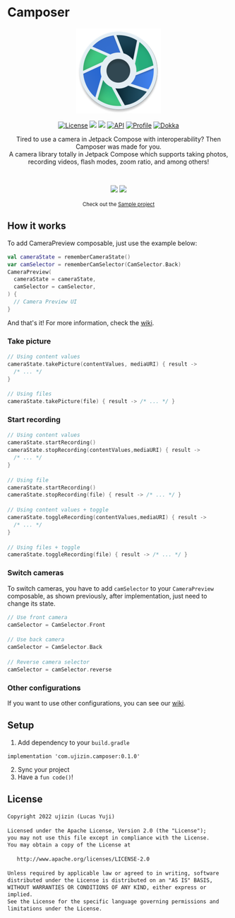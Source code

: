 # Camposer

<p align="center">
 <img src="sample/src/main/res/mipmap-xxxhdpi/ic_launcher_round.png" />
</p>
<p align="center">
  <a href="https://opensource.org/licenses/Apache-2.0"><img alt="License" src="https://img.shields.io/badge/License-Apache%202.0-blue.svg"/></a>
  <img src="https://github.com/ujizin/Camposer/actions/workflows/android_test.yml/badge.svg"/>
  <img src="https://github.com/ujizin/Camposer/actions/workflows/build.yml/badge.svg"/>
  <a href="https://android-arsenal.com/api?level=23"><img alt="API" src="https://img.shields.io/badge/API-23%2B-brightgreen.svg?style=flat"/></a>
  <a href="https://github.com/ujizin"><img alt="Profile" src="https://badgen.net/badge/ujizin/Github/orange?icon=github"/></a>
  <a href="https://ujizin.github.io/Camposer/"><img alt="Dokka" src="https://badgen.net/badge/Dokka/Camposer/purple?icon=libraries"/></a>
</p>

<p align="center">Tired to use a camera in Jetpack Compose with interoperability? Then Camposer was made for you. <br> A camera library totally in Jetpack Compose which supports taking photos, recording videos, flash modes, zoom ratio, and among others!</p>
<br>
<p align="center">
<img src="https://user-images.githubusercontent.com/51065868/201734193-053dd4f5-c9cb-4a62-9692-1a62264911a5.gif" width="250"/> <img src="https://user-images.githubusercontent.com/51065868/201736304-f1f1b5fa-3f3d-4c12-9d40-a790e0d4d82b.gif" width="250"/>
</p>

<p align="center"><small>Check out the <a href="https://github.com/ujizin/Camposer/tree/main/sample">Sample project</a></small></p>

## How it works

To add CameraPreview composable, just use the example below:

```Kotlin
val cameraState = rememberCameraState()
var camSelector = rememberCamSelector(CamSelector.Back)
CameraPreview(
  cameraState = cameraState,
  camSelector = camSelector,
) {
  // Camera Preview UI
}
```

And that's it! For more information, check the [wiki](https://github.com/DevLucasYuji/Camposer/wiki).

### Take picture

```Kotlin
// Using content values
cameraState.takePicture(contentValues, mediaURI) { result ->
  /* ... */
}

// Using files
cameraState.takePicture(file) { result -> /* ... */ }
```

### Start recording

```Kotlin
// Using content values
cameraState.startRecording()
cameraState.stopRecording(contentValues,mediaURI) { result ->
  /* ... */
}

// Using file
cameraState.startRecording()
cameraState.stopRecording(file) { result -> /* ... */ }

// Using content values + toggle
cameraState.toggleRecording(contentValues,mediaURI) { result ->
  /* ... */
}

// Using files + toggle
cameraState.toggleRecording(file) { result -> /* ... */ }
```

### Switch cameras

To switch cameras, you have to add `camSelector` to your `CameraPreview` composable, as shown previously, after implementation, just need to change its state.

```Kotlin
// Use front camera
camSelector = CamSelector.Front

// Use back camera
camSelector = CamSelector.Back

// Reverse camera selector
camSelector = camSelector.reverse
```

###  Other configurations

If you want to use other configurations, you can see our [wiki](https://github.com/DevLucasYuji/Camposer/wiki).

## Setup

1. Add dependency to your `build.gradle`

```
implementation 'com.ujizin.camposer:0.1.0'
```
2. Sync your project
3. Have a `fun code()`!

##  License

```
Copyright 2022 ujizin (Lucas Yuji) 

Licensed under the Apache License, Version 2.0 (the "License");
you may not use this file except in compliance with the License.
You may obtain a copy of the License at

   http://www.apache.org/licenses/LICENSE-2.0

Unless required by applicable law or agreed to in writing, software
distributed under the License is distributed on an "AS IS" BASIS,
WITHOUT WARRANTIES OR CONDITIONS OF ANY KIND, either express or implied.
See the License for the specific language governing permissions and
limitations under the License.
```
